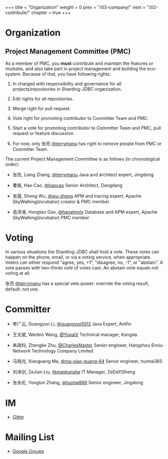 +++
title = "Organization"
weight = 0
prev = "/03-company/"
next = "/02-contribute/"
chapter = true
+++

# Organization

## Project Management Committee (PMC)
As a member of PMC, you **must** contribute and maintain the features or modules, and also take part in project management and building the eco-system. Because of that, you have following rights:

1. In charged with responsibility and governance for all projects/repositories in Sharding-JDBC organization.

1. Edit rights for all repositories.

1. Merge right for pull request.

1. Vote right for promoting contributor to Committer Team and PMC.

1. Start a vote for promoting contributor to Committer Team and PMC, pull request or feature discussion.

1. For now, only 张亮 [@terrymanu](https://github.com/terrymanu) has right to remove people from PMC or Committer Team.

The current Project Management Committee is as follows (in chronological order):

* 张亮, Liang Zhang, [@terrymanu](https://github.com/terrymanu) Java and architect expert, Jingdong

* 曹昊, Hao Cao, [@haocao](https://github.com/haocao) Senior Architect, Dangdang

* 吴晟, Sheng Wu, [@wu-sheng](https://github.com/wu-sheng) APM and tracing expert, Apache SkyWalking(incubator) creator & PMC member

* 高洪涛, Hongtao Gao, [@hanahmily](https://github.com/hanahmily) Database and APM expert, Apache SkyWalking(incubator) PMC member

# Voting

In various situations the Sharding-JDBC shall hold a vote. These votes can happen on the phone, email, or via a voting service, when appropriate. Voters can either respond "agree, yes, +1", "disagree, no, -1", or "abstain". A vote passes with two-thirds vote of votes cast. An abstain vote equals not voting at all.

张亮 [@terrymanu](https://github.com/terrymanu) has a special veto power: override the voting result, default: not use.

# Committer

* 李广云, Guangyun Li, [@guangyun1013](https://github.com/guangyun1013) Java Expert, Antfin

* 王文斌, Wenbin Wang, [@YunaiV](https://github.com/YunaiV) Technical manager, Kangda

* 朱政科, Zhengke Zhu, [@CharlesMaster](https://github.com/CharlesMaster) Senior engineer, Hangzhou Enniu Network Technology Company Limited

* 马晓光, Xiaoguang Ma, [@ma-xiao-guang-64](https://github.com/ma-xiao-guang-64) Senior engineer, huimai365

* 刘泽剑, ZeJian Liu, [@qiankunshe](https://github.com/qiankunshe) IT Manager, ZeDaYiSheng

* 张永伦, Yonglun Zhang, [@tuohai666](https://github.com/tuohai666) Senior engineer, Jingdong

# IM

* [Gitter](https://gitter.im/Sharding-JDBC/shardingjdbc)

# Mailing List

* [Google Groups](mailto:shardingjdbc+subscribe@googlegroups.com)
